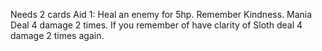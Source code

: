 Needs 2 cards
Aid	1: Heal an enemy for 5hp. Remember Kindness.
Mania	Deal 4 damage 2 times. If you remember of have clarity of Sloth deal 4 damage 2 times again.
